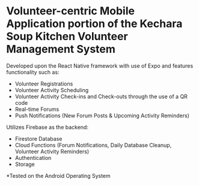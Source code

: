 # Volunteer-centric Mobile Application portion of the Kechara Soup Kitchen Volunteer Management System

Developed upon the React Native framework with use of Expo and features functionality such as: 
- Volunteer Registrations
- Volunteer Activity Scheduling 
- Volunteer Activity Check-ins and Check-outs through the use of a QR code
- Real-time Forums
- Push Notifications (New Forum Posts & Upcoming Activity Reminders) 

Utilizes Firebase as the backend: 
- Firestore Database 
- Cloud Functions (Forum Notifications, Daily Database Cleanup, Volunteer Activity Reminders) 
- Authentication 
- Storage

*Tested on the Android Operating System
